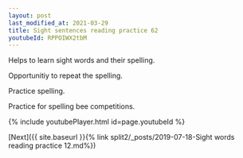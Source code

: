 ```yaml
---
layout: post
last_modified_at: 2021-03-29
title: Sight sentences reading practice 62
youtubeId: RPPOIWX2tbM
---
```

 
 
Helps to learn sight words and their spelling.

Opportunitiy to repeat the spelling. 

Practice spelling. 
 
Practice for spelling bee competitions. 
 
{% include youtubePlayer.html id=page.youtubeId %}
 
 

[Next]({{ site.baseurl }}{% link  split2/_posts/2019-07-18-Sight words reading practice 12.md%})
 
